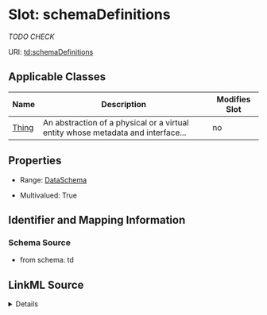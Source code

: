 

# Slot: schemaDefinitions


_TODO CHECK_



URI: [td:schemaDefinitions](https://www.w3.org/2019/wot/td#schemaDefinitions)



<!-- no inheritance hierarchy -->





## Applicable Classes

| Name | Description | Modifies Slot |
| --- | --- | --- |
| [Thing](Thing.md) | An abstraction of a physical or a virtual entity whose metadata and interface... |  no  |







## Properties

* Range: [DataSchema](DataSchema.md)

* Multivalued: True





## Identifier and Mapping Information







### Schema Source


* from schema: td




## LinkML Source

<details>
```yaml
name: schemaDefinitions
description: TODO CHECK
from_schema: td
rank: 1000
multivalued: true
alias: schemaDefinitions
owner: Thing
domain_of:
- Thing
range: DataSchema

```
</details>